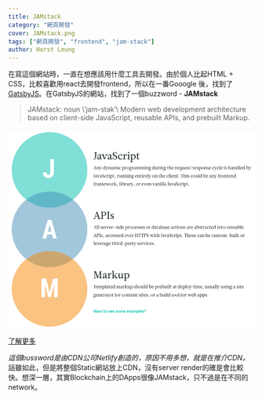 ```yaml
---
title: JAMstack
category: "網頁開發"
cover: JAMstack.png
tags: ["網頁開發", "frontend", "jam-stack"]
author: Horst Leung
---
```

在寫這個網站時，一直在想應該用什麼工具去開發。由於個人比起HTML + CSS，比較喜歡用react去開發frontend，所以在一番Gooogle 後，找到了[GatsbyJS](https://www.gatsbyjs.org/)。在GatsbyJS的網站，找到了一個buzzword - **JAMstack**

> JAMstack: noun \’jam-stak’\ 
> Modern web development architecture based on client-side JavaScript, reusable APIs, and prebuilt Markup.

![JAMstack](./JAMstack.png)

[了解更多](https://jamstack.org)

*這個bussword是由CDN公司Netlify創造的，原因不用多想，就是在推介CDN。*
話雖如此，但是將整個Static網站放上CDN，沒有server render的確是會比較快。想深一層，其實Blockchain上的DApps很像JAMstack，只不過是在不同的network。
